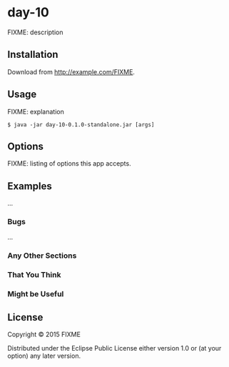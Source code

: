 # day-10

FIXME: description

## Installation

Download from http://example.com/FIXME.

## Usage

FIXME: explanation

    $ java -jar day-10-0.1.0-standalone.jar [args]

## Options

FIXME: listing of options this app accepts.

## Examples

...

### Bugs

...

### Any Other Sections
### That You Think
### Might be Useful

## License

Copyright © 2015 FIXME

Distributed under the Eclipse Public License either version 1.0 or (at
your option) any later version.

